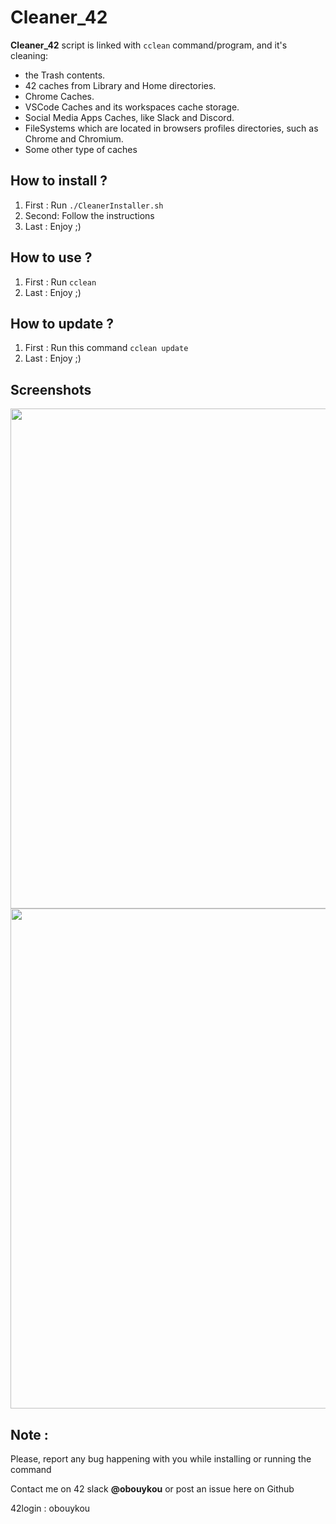 # Cleaner_42

**Cleaner_42** script is linked with `cclean` command/program, and it's cleaning:
 - the Trash contents.
 - 42 caches from Library and Home directories.
 - Chrome Caches.
 - VSCode Caches and its workspaces cache storage.
 - Social Media Apps Caches, like Slack and Discord.
 - FileSystems which are located in browsers profiles directories, such as Chrome and Chromium.
 - Some other type of caches

## How to install ?

1. First : Run `./CleanerInstaller.sh`
2. Second: Follow the instructions
3. Last  : Enjoy ;)

## How to use ?

1. First : Run `cclean`
2. Last  : Enjoy ;)

## How to update ?

1. First : Run this command `cclean update`
2. Last  : Enjoy ;)

## Screenshots

<img src="https://github.com/su-omb/Cleaner_42/blob/master/cclean.png" width="800" />
<img src="https://github.com/su-omb/Cleaner_42/blob/master/cclean_update.png" width="800" />


## Note : 

Please, report any bug happening with you while installing or running the command

Contact me on 42 slack **@obouykou** or post an issue here on Github

42login : obouykou
